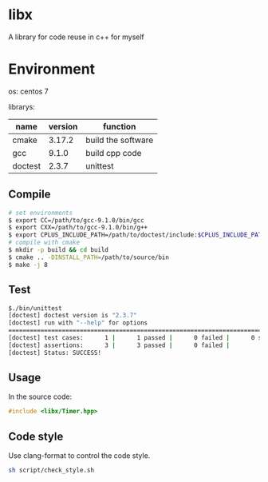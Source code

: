 # libx

A library for code reuse in c++ for myself

# Environment

os: centos 7

librarys:

| name    | version | function           |
| ------- | ------- | ------------------ |
| cmake   | 3.17.2  | build the software |
| gcc     | 9.1.0   | build cpp code     |
| doctest | 2.3.7   | unittest           |

## Compile

```sh
# set environments
$ export CC=/path/to/gcc-9.1.0/bin/gcc
$ export CXX=/path/to/gcc-9.1.0/bin/g++
$ export CPLUS_INCLUDE_PATH=/path/to/doctest/include:$CPLUS_INCLUDE_PATH
# compile with cmake
$ mkdir -p build && cd build
$ cmake .. -DINSTALL_PATH=/path/to/source/bin
$ make -j 8
```

## Test

```sh
$./bin/unittest
[doctest] doctest version is "2.3.7"
[doctest] run with "--help" for options
===============================================================================
[doctest] test cases:      1 |      1 passed |      0 failed |      0 skipped
[doctest] assertions:      3 |      3 passed |      0 failed |
[doctest] Status: SUCCESS!
```

## Usage

In the source code:

```cpp
#include <libx/Timer.hpp>
```

## Code style

Use clang-format to control the code style.

```sh
sh script/check_style.sh
```